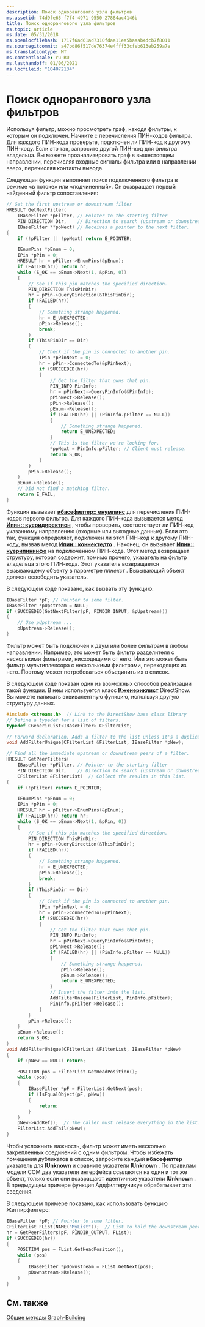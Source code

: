 ```yaml
---
description: Поиск однорангового узла фильтров
ms.assetid: 74d9fe65-f7f4-4971-9550-27884ac4146b
title: Поиск однорангового узла фильтров
ms.topic: article
ms.date: 05/31/2018
ms.openlocfilehash: 1717f6ad61ad7310fdaa11ea5baaab4dcb7f8011
ms.sourcegitcommit: a47bd86f517de76374e4fff33cfeb613eb259a7e
ms.translationtype: MT
ms.contentlocale: ru-RU
ms.lasthandoff: 01/06/2021
ms.locfileid: "104072134"
---
```

# <a name="find-a-filters-peer"></a>Поиск однорангового узла фильтров

Используя фильтр, можно просмотреть граф, находя фильтры, к которым он подключен. Начните с перечисления ПИН-кодов фильтра. Для каждого ПИН-кода проверьте, подключен ли ПИН-код к другому ПИН-коду. Если это так, запросите другой ПИН-код для фильтра владельца. Вы можете проанализировать граф в вышестоящем направлении, перечисляя входные сигналы фильтра или в направлении вверх, перечисляя контакты вывода.

Следующая функция выполняет поиск подключенного фильтра в режиме «в потоке» или «подчиненный». Он возвращает первый найденный фильтр сопоставления:


```C++
// Get the first upstream or downstream filter
HRESULT GetNextFilter(
    IBaseFilter *pFilter, // Pointer to the starting filter
    PIN_DIRECTION Dir,    // Direction to search (upstream or downstream)
    IBaseFilter **ppNext) // Receives a pointer to the next filter.
{
    if (!pFilter || !ppNext) return E_POINTER;

    IEnumPins *pEnum = 0;
    IPin *pPin = 0;
    HRESULT hr = pFilter->EnumPins(&pEnum);
    if (FAILED(hr)) return hr;
    while (S_OK == pEnum->Next(1, &pPin, 0))
    {
        // See if this pin matches the specified direction.
        PIN_DIRECTION ThisPinDir;
        hr = pPin->QueryDirection(&ThisPinDir);
        if (FAILED(hr))
        {
            // Something strange happened.
            hr = E_UNEXPECTED;
            pPin->Release();
            break;
        }
        if (ThisPinDir == Dir)
        {
            // Check if the pin is connected to another pin.
            IPin *pPinNext = 0;
            hr = pPin->ConnectedTo(&pPinNext);
            if (SUCCEEDED(hr))
            {
                // Get the filter that owns that pin.
                PIN_INFO PinInfo;
                hr = pPinNext->QueryPinInfo(&PinInfo);
                pPinNext->Release();
                pPin->Release();
                pEnum->Release();
                if (FAILED(hr) || (PinInfo.pFilter == NULL))
                {
                    // Something strange happened.
                    return E_UNEXPECTED;
                }
                // This is the filter we're looking for.
                *ppNext = PinInfo.pFilter; // Client must release.
                return S_OK;
            }
        }
        pPin->Release();
    }
    pEnum->Release();
    // Did not find a matching filter.
    return E_FAIL;
}
```



Функция вызывает [**ибасефилтер:: енумпинс**](/windows/desktop/api/Strmif/nf-strmif-ibasefilter-enumpins) для перечисления ПИН-кодов первого фильтра. Для каждого ПИН-кода вызывается метод [**Ипин:: куеридиректион**](/windows/desktop/api/Strmif/nf-strmif-ipin-querydirection) , чтобы проверить, соответствует ли ПИН-код указанному направлению (входные или выходные данные). Если это так, функция определяет, подключен ли этот ПИН-код к другому ПИН-коду, вызвав метод [**Ипин:: коннектедто**](/windows/desktop/api/Strmif/nf-strmif-ipin-connectedto) . Наконец, он вызывает [**Ипин:: куерипининфо**](/windows/desktop/api/Strmif/nf-strmif-ipin-querypininfo) на подключенном ПИН-коде. Этот метод возвращает структуру, которая содержит, помимо прочего, указатель на фильтр владельца этого ПИН-кода. Этот указатель возвращается вызывающему объекту в параметре *ппнекст* . Вызывающий объект должен освободить указатель.

В следующем коде показано, как вызвать эту функцию:


```C++
IBaseFilter *pF; // Pointer to some filter.
IBaseFilter *pUpstream = NULL;
if (SUCCEEDED(GetNextFilter(pF, PINDIR_INPUT, &pUpstream)))
{
    // Use pUpstream ...
    pUpstream->Release();
}
```



Фильтр может быть подключен к двум или более фильтрам в любом направлении. Например, это может быть фильтр разделителя с несколькими фильтрами, нисходящими от него. Или это может быть фильтр мультиплексора с несколькими фильтрами, переходящих из него. Поэтому может потребоваться объединить их в список.

В следующем коде показан один из возможных способов реализации такой функции. В нем используется класс [**Кженериклист**](cgenericlist.md) DirectShow. Вы можете написать эквивалентную функцию, используя другую структуру данных.


```C++
#include <streams.h>  // Link to the DirectShow base class library
// Define a typedef for a list of filters.
typedef CGenericList<IBaseFilter> CFilterList;

// Forward declaration. Adds a filter to the list unless it's a duplicate.
void AddFilterUnique(CFilterList &FilterList, IBaseFilter *pNew);

// Find all the immediate upstream or downstream peers of a filter.
HRESULT GetPeerFilters(
    IBaseFilter *pFilter, // Pointer to the starting filter
    PIN_DIRECTION Dir,    // Direction to search (upstream or downstream)
    CFilterList &FilterList)  // Collect the results in this list.
{
    if (!pFilter) return E_POINTER;

    IEnumPins *pEnum = 0;
    IPin *pPin = 0;
    HRESULT hr = pFilter->EnumPins(&pEnum);
    if (FAILED(hr)) return hr;
    while (S_OK == pEnum->Next(1, &pPin, 0))
    {
        // See if this pin matches the specified direction.
        PIN_DIRECTION ThisPinDir;
        hr = pPin->QueryDirection(&ThisPinDir);
        if (FAILED(hr))
        {
            // Something strange happened.
            hr = E_UNEXPECTED;
            pPin->Release();
            break;
        }
        if (ThisPinDir == Dir)
        {
            // Check if the pin is connected to another pin.
            IPin *pPinNext = 0;
            hr = pPin->ConnectedTo(&pPinNext);
            if (SUCCEEDED(hr))
            {
                // Get the filter that owns that pin.
                PIN_INFO PinInfo;
                hr = pPinNext->QueryPinInfo(&PinInfo);
                pPinNext->Release();
                if (FAILED(hr) || (PinInfo.pFilter == NULL))
                {
                    // Something strange happened.
                    pPin->Release();
                    pEnum->Release();
                    return E_UNEXPECTED;
                }
                // Insert the filter into the list.
                AddFilterUnique(FilterList, PinInfo.pFilter);
                PinInfo.pFilter->Release();
            }
        }
        pPin->Release();
    }
    pEnum->Release();
    return S_OK;
}
void AddFilterUnique(CFilterList &FilterList, IBaseFilter *pNew)
{
    if (pNew == NULL) return;

    POSITION pos = FilterList.GetHeadPosition();
    while (pos)
    {
        IBaseFilter *pF = FilterList.GetNext(pos);
        if (IsEqualObject(pF, pNew))
        {
            return;
        }
    }
    pNew->AddRef();  // The caller must release everything in the list.
    FilterList.AddTail(pNew);
}
```



Чтобы усложнить важность, фильтр может иметь несколько закрепленных соединений с одним фильтром. Чтобы избежать помещения дубликатов в список, запросите каждый **ибасефилтер** указатель для **IUnknown** и сравните указатели **IUnknown** . По правилам модели COM два указателя интерфейса ссылаются на один и тот же объект, только если они возвращают идентичные указатели **IUnknown** . В предыдущем примере функция Аддфилтеруникуе обрабатывает эти сведения.

В следующем примере показано, как использовать функцию Жетпирфилтерс:


```C++
IBaseFilter *pF; // Pointer to some filter.
CFilterList FList(NAME("MyList"));  // List to hold the downstream peers.
hr = GetPeerFilters(pF, PINDIR_OUTPUT, FList);
if (SUCCEEDED(hr))
{
    POSITION pos = FList.GetHeadPosition();
    while (pos)
    {
        IBaseFilter *pDownstream = FList.GetNext(pos);
        pDownstream->Release();
    }
}
```



## <a name="related-topics"></a>См. также

<dl> <dt>

[Общие методы Graph-Building](general-graph-building-techniques.md)
</dt> </dl>

 

 



